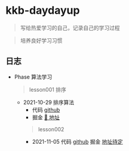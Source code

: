 # kkb-daydayup

> 写给热爱学习的自己，记录自己的学习过程

> 培养良好学习习惯

## 日志

- Phase 算法学习
  > lesson001 排序
  - 2021-10-29 排序算法
    - 代码 [github](./lesson001)
    - 掘金 [🔗 地址](https://juejin.cn/post/7025415136567361550)
	> lesson002
	- 2021-11-05
		代码 [github](./lesson002)
		掘金 [地址待定]()